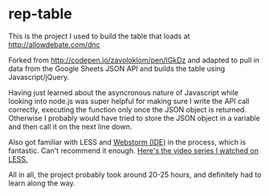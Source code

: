 # rep-table
This is the project I used to build the table that loads at http://allowdebate.com/dnc

Forked from http://codepen.io/zavoloklom/pen/IGkDz and adapted to pull in data from the Google Sheets JSON API and builds the table using Javascript/jQuery.

Having just learned about the asyncronous nature of Javascript while looking into node.js was super helpful for making sure I write the API call correctly, executing the function only once the JSON object is returned. Otherwise I probably would have tried to store the JSON object in a variable and then call it on the next line down.

Also got familiar with LESS and [Webstorm (IDE)](https://www.jetbrains.com/webstorm/) in the process, which is fantastic. Can't recommend it enough. [Here's the video series I watched on LESS.](https://www.youtube.com/watch?v=YQYJUeokqOY)

All in all, the project probably took around 20-25 hours, and definitely had to learn along the way.
